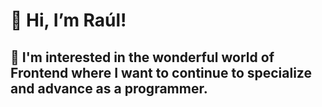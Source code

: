 # 👋 Hi, I’m Raúl!
## 👀 I'm interested in the wonderful world of Frontend where I want to continue to specialize and advance as a programmer. 



